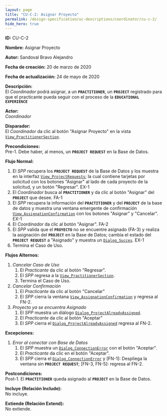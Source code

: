 ```yaml
---
layout: page
title: "CU-C-2: Asignar Proyecto"
permalink: /design-specification/uc-descriptions/coordinator/cu-c-2/
hide_hero: true
---
```


**ID:** CU-C-2

**Nombre:** Asignar Proyecto

**Autor:** Sandoval Bravo Alejandro

**Fecha de creación:** 20 de marzo de 2020

**Fecha de actualización:** 24 de mayo de 2020

**Descripción:**  
El *Coordinador* podrá asignar, a un **`PRACTITIONER`**, un **`PROJECT`** registrado para que el practicante pueda seguir con el proceso de la **`EDUCATIONAL EXPERIENCE`**

**Actor:**  
*Coordinador*

**Disparador:**  
El *Coordinador* da clic al botón "Asignar Proyecto" en la vista [`View_PractitionerSection`][VPSE].

**Precondiciones:**  
Pre-1. Debe haber, al menos, un **`PROJECT REQUEST`** en la Base de Datos.

**Flujo Normal:**
  1. El *SPP* recupera los **`PROJECT REQUEST`** de la Base de Datos y los muestra en la interfaz [`View_ProjectRequests`][VPRE]; la cual contiene tarjetas por solicitud con los botones "Asignar" al lado de cada proyecto de la solicitud, y un botón "Regresar". EX-1
  2. El *Coordinador* busca al **`PRACTITIONER`** y da clic al botón "Asignar" del **`PROJECT`** que desee. FA-1
  3. El *SPP* recupera la información del **`PRACTITIONER`** y del **`PROJECT`** de la base de datos y muestra una ventana emergente de confirmación [`View_AssignationConfirmation`][VACO] con los botones "Asignar" y "Cancelar". EX-1
  4. El *Coordinador* da clic al botón "Asignar". FA-2
  5. El *SPP* valida que el **`PROYECTO`** no se encuentre asignado (FA-3) y realiza la asignación del **`PROJECT`** en la Base de Datos; cambia el estado del **`PROJECT REQUEST`** a "Asignado" y muestra un [`Dialog_Succes`][DLSU]. EX-1
  6. Termina el Caso de Uso.

**Flujos Alternos:**
  1. *Cancelar Caso de Uso*
     1. El *Practicante* da clic al botón "Regresar".
     2. El *SPP* regresa a la [`View_PractitionerSection`][VPSE].
     3. Termina el Caso de Uso.
  2. *Cancelar Confirmación*
     1. El *Practicante* da clic al botón "Cancelar"
     2. El *SPP* cierra la ventana [`View_AssignationConfirmation`][VACO] y regresa al FN-2.
  3. *Proyecto ya se encuentra Asignado*
     1. El *SPP* muestra un diálogo [`Dialog_ProjectAlreadyAssigned`][DLAA].
     2. El *Practicante* da clic al botón "Aceptar"
     3. El *SPP* cierra el [`Dialog_ProjectAlreadyAssigned`][DLAA] regresa al FN-2.

**Excepciones:**
   1. *Error al conectar con Base de Datos*
      1. El *SPP* muestra un [`Dialog_ConnectionError`][DLCE] con el botón "Aceptar".
      2. El *Practicante* da clic en el botón "Aceptar".
      3. El *SPP* cierra el [`Dialog_ConnectionError`][DLCE] y [FN-1]: Despliega la ventana sin **`PROJECT REQUEST`**; [FN-3, FN-5]: regresa al FN-2.


**Postcondiciones:**  
Post-1. El **`PRACTITIONER`** queda asignado al **`PROJECT`** en la Base de Datos.

**Incluye (Relación Include):**  
No incluye.

**Extiende (Relación Extend):**  
No extiende.

[VPSE]: https://raw.githubusercontent.com/Phalord/PracticasProfesionales/gh-pages/assets/imgs/prototypes/coordinator/View_PractitionerSection.png "`View_PractitionerSection` Prototype"
[VPRE]: https://raw.githubusercontent.com/Phalord/PracticasProfesionales/gh-pages/assets/imgs/prototypes/coordinator/View_ProjectRequests.png "`View_ProjectRequests` Prototype"
[VACO]: https://raw.githubusercontent.com/Phalord/PracticasProfesionales/gh-pages/assets/imgs/prototypes/coordinator/View_AssignationConfirmation.png "`View_AssignationConfirmation` Prototype"
[DLSU]: https://raw.githubusercontent.com/Phalord/PracticasProfesionales/gh-pages/assets/imgs/prototypes/generals/Dialog_Success.png "`Dialog_Success` Prototype"
[DLAA]: https://raw.githubusercontent.com/Phalord/PracticasProfesionales/gh-pages/assets/imgs/prototypes/coordinator/Dialog_ProjectAlreadyAssigned.png "`Dialog_ProjectAlreadyAssigned` Prototype"
[DLCE]: https://raw.githubusercontent.com/Phalord/PracticasProfesionales/gh-pages/assets/imgs/prototypes/generals/Dialog_ConnectionError.png "`Dialog_ConnectionError` Prototype"